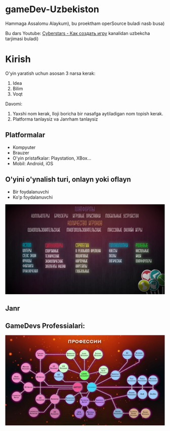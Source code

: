 # gameDev-Uzbekiston

Hammaga Assalomu Alaykum), bu proektham operSource buladi nasb busa)

Bu dars Youtube: [Cyberstars - Как создать игру](https://m.youtube.com/channel/UC6sAHpsU5HJgiy6090fowCg)
kanalidan uzbekcha tarjimasi buladi)

# Kirish
O'yin yaratish uchun asosan 3 narsa kerak:
1. Idea
2. Bilim
3. Voqt

Davomi:
1. Yaxshi nom kerak, Iloji boricha bir nasafga aytiladigan nom topish kerak.
2. Platforma tanlaysiz va Janrham tanlaysiz

## Platformalar
* Kompyuter
* Brauzer
* O'yin pristafkalar: Playstation, XBox...
* Mobil: Android, iOS

## O'yini o'ynalish turi, onlayn yoki oflayn
* Bir foydalanuvchi
* Ko'p foydalanuvchi

![Image](./c263a4c2ecdb87a4785632c6afd8a0bb.png)

## Janr

## GameDevs Professialari:
![Image](./c391b0a22f5c1e46d62c8274a21ced6e.jpg)
